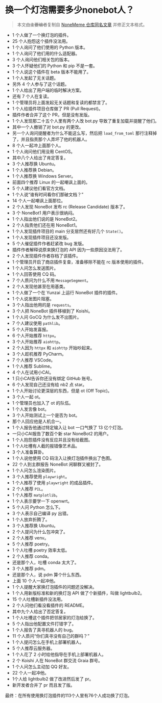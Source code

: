 # 换一个灯泡需要多少nonebot人？

> 本文~~由主要编者~~复制自 [NoneMeme 仓库同名文章](https://github.com/NoneMeme/NoneMeme/blob/main/art/nonebot-lightbulb.md) 并修正文本格式。

- 1 个人做了一个换灯泡的插件。
- 25 个人抱怨这个插件没法用。
- 1 个人询问了他们使用的 Python 版本。
- 1 个人询问了他们用的什么适配器。
- 3 个人询问他们相关包的版本。
- 3 个人怀疑他们的 Python 和 pip 不是一套。
- 1 个人说这个插件在 beta 版本不能用了。
- 1 个人发起了无关话题。
- 另外 4 个人参与了这个话题。
- 1 个人给出了用户端的临时解决方案。
- 还有 7 个人在复读。
- 1 个管理员将上面发起无关话题和复读的都禁言了。
- 1 个人给插件项目仓库做了 PR (Pull Request)。
- 插件作者合并了这个 PR，但是没有发版。
- 1 个人发现那二十五个人里有两个人改 bot.py 导致了重复加载并提醒了他们。
- 其中一个人撤销了对 bot.py 的更改。
- 另一个人询问提醒者为什么不能这么写，然后把 `load_from_toml` 那行注释掉了，并且指责那个人弄坏了他的机器人。
- 8 个人一起冲上面那个人。
- 1 个人询问他们用没用 CentOS。
- 其中八个人给出了肯定答复。
- 3 个人推荐换 Ubuntu。
- 1 个人推荐换 Debian。
- 1 个人推荐换 Windows Server。
- 前面四个推荐 Linux 的一起嘲讽上面的。
- 5 个人建议他们看官方文档。
- 1 个人说“谁有时间看你们那破文档？”
- 14 个人一起嘲讽上面那位。
- 2 个人发现 NoneBot 发布 rc (Release Candidate) 版本了。
- 3 个 NoneBot1 用户表示很纳闷。
- 1 个人指出他们说的是 NoneBot2。
- 2 个人指责他们还在用 NoneBot1。
- 1 个人发现插件项目的 main 分支居然还有好几个 `State()`。
- 1 个人发现插件项目还没发版。
- 5 个人催促插件作者赶紧改 bug 发版。
- 插件作者解释说原来换灯泡的 API 因为一些原因没法用了。
- 2 个人发现插件作者存档了该插件。
- 1 个管理员开启了商店插件复查，准备移除不能在 rc 版本使用的插件。
- 1 个人问怎么发送图片。
- 1 个人回答使用 CQ 码。
- 7 个人质问为什么不用 `MessageSegment`。
- 2 个人发现他甚至在用基类。
- 1 个人做了一个在 Yunzai 上运行 NoneBot 插件的插件。
- 1 个人说发图片阻塞。
- 3 个人指出他用的是 `requests`。
- 3 个人把 NoneBot 插件移植到了 Koishi。
- 1 个人问 GoCQ 为什么发不出图片。
- 7 个人建议使用 `pathlib`。
- 5 个人开始发喜报。
- 6 个人开始推荐 `httpx`。
- 3 个人开始推荐 `aiohttp`。
- 2 个人因为 `httpx` 和 `aiohttp` 开始吵起来。
- 3 个人趁机推荐 PyCharm。
- 7 个人推荐 VSCode。
- 1 个人推荐 Sublime。
- 4 个人在试用小CAI。
- 1 只小CAI告诉你还没有绑定 GitHub 账号。
- 6 个人发现自己还没有给 nb2 点 star。
- 1 个人开始讨论更深层的东西，但是 ot (Off Topic)。
- 3 个人一起 ot。
- 1 个管理员也加入了 ot 的队伍。
- 1 个人发言像 bot。
- 3 个人开始测试上一个是否为 bot。
- 那个人回应他是人机合一。
- 1 个人报告他通过特定输入让 bot 一口气换了 13 亿个灯泡。
- 一只小CAI报告了数百个新 star NoneBot2 的用户。
- 1 个人抱怨插件没有反应并且没有给截图。
- 1 个人吐槽有人截的报错像艺术品。
- 3 个人准备算卦。
- 1 个人说他使用 CQ 码注入让换灯泡插件换出了色图。
- 22 个人到主群报告 NoneBot 闲聊群又被封了。
- 1 个人问怎么渲染图片。
- 3 个人推荐使用 `playwright`。
- 1 个人推荐了使用 `playwright` 的成品插件。
- 2 个人推荐 `PIL`。
- 1 个人推荐 `matplotlib`。
- 1 个人表示要学一下 openwrt。
- 5 个人问 Python 怎么下。
- 3 个人表示自己编译 py 出错。
- 1 个人放弃折腾了。
- 3 个人推荐换 Ubuntu。
- 2 个人提问为什么包冲突了。
- 2 个人推荐 venv。
- 5 个人推荐 poetry。
- 1 个人吐槽 poetry 效率太低。
- 2 个人推荐 conda。
- 还是那个人，吐槽 conda 太大了。
- 3 个人推荐 pdm。
- 还是那个人，说 pdm 算个什么东西。
- 上面 10 个人一起冲他。
- 1 个人提醒大家换灯泡插件的问题还没解决。
- 1 个人用新版标准和新的换灯泡 API 做了个新插件，叫做 lightbulb2。
- 15 个人吐槽新插件没法用。
- 2 个人问他们看没看插件的 README。
- 其中九个人给出了否定答复。
- 1 个人吐槽这个插件把邻居家的灯泡给换了。
- 5 个人指出他配置文件打错字了。
- 1 个人报告了真寻机器人的 bug。
- 11 个人质问“你们真寻没有自己的群吗？”
- 1 个人提问怎么在手机上部署机器人。
- 5 个人推荐云服务器。
- 1 个人花了 2 小时给他指导在手机上部署机器人。
- 2 个 Koishi 人在 NoneBot 群交流 Graia 群号。
- 1 个人问怎么主动加 QQ 好友。
- 22 个人一起冲他。
- 1个人给 lightbulb2 做了改进然后发了 pr。
- 新开发者合并了 pr 而且发了版。

最终：在所有使用换灯泡插件的113个人里有76个人成功换了灯泡。
